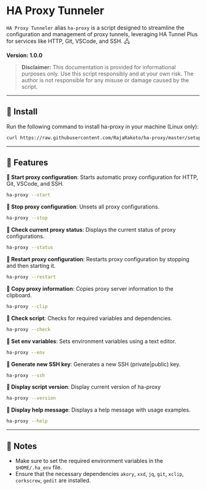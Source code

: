 # HA Proxy Tunneler

`HA Proxy Tunneler` alias `ha-proxy` is a script designed to streamline the configuration and management of proxy tunnels, leveraging HA Tunnel Plus for services like HTTP, Git, VSCode, and SSH. 🖧

**Version: 1.0.0**

> **Disclaimer:** This documentation is provided for informational purposes only. Use this script responsibly and at your own risk. The author is not responsible for any misuse or damage caused by the script.

---

## 📌 Install

Run the following command to install ha-proxy in your machine (Linux only):

```bash
curl https://raw.githubusercontent.com/RajaRakoto/ha-proxy/master/setup > setup && chmod +x setup && ./setup
```

---

## 📌 Features

**📜 Start proxy configuration**: Starts automatic proxy configuration for HTTP, Git, VSCode, and SSH.

```bash
ha-proxy --start
```

**📜 Stop proxy configuration**: Unsets all proxy configurations.

```bash
ha-proxy --stop
```

**📜 Check current proxy status**: Displays the current status of proxy configurations.

```bash
ha-proxy --status
```

**📜 Restart proxy configuration**: Restarts proxy configuration by stopping and then starting it.

```bash
ha-proxy --restart
```

**📜 Copy proxy information**: Copies proxy server information to the clipboard.

```bash
ha-proxy --clip
```

**📜 Check script**: Checks for required variables and dependencies.

```bash
ha-proxy --check
```

**📜 Set env variables**: Sets environment variables using a text editor.

```bash
ha-proxy --env
```

**📜 Generate new SSH key**: Generates a new SSH (private|public) key.

```bash
ha-proxy --ssh
```

**📜 Display script version**: Display current version of ha-proxy

```bash
ha-proxy --version
```

**📜 Display help message**: Displays a help message with usage examples.

```bash
ha-proxy --help
```

---

## 📌 Notes

- Make sure to set the required environment variables in the `$HOME/.ha_env` file.
- Ensure that the necessary dependencies `akory`, `xxd`, `jq`, `git`, `xclip`, `corkscrew`, `gedit` are installed.
